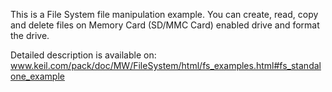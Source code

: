 This is a File System file manipulation example.
You can create, read, copy and delete files on Memory Card (SD/MMC Card) 
enabled drive and format the drive.

Detailed description is available on:
www.keil.com/pack/doc/MW/FileSystem/html/fs_examples.html#fs_standalone_example
